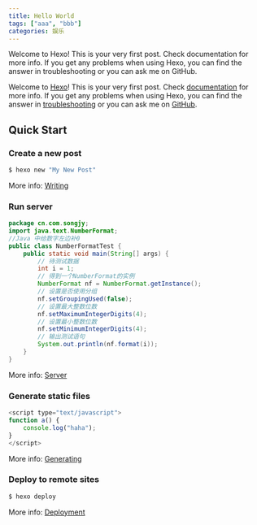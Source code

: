 ```yaml
---
title: Hello World
tags: ["aaa", "bbb"]
categories: 娱乐
---
```

Welcome to Hexo! This is your very first post. Check documentation for more info. If you get any problems when using Hexo, you can find the answer in troubleshooting or you can ask me on GitHub.
<!-- more -->
Welcome to [Hexo](https://hexo.io/)! This is your very first post. Check [documentation](https://hexo.io/docs/) for more info. If you get any problems when using Hexo, you can find the answer in [troubleshooting](https://hexo.io/docs/troubleshooting.html) or you can ask me on [GitHub](https://github.com/hexojs/hexo/issues).

## Quick Start

### Create a new post

``` bash
$ hexo new "My New Post"
```

More info: [Writing](https://hexo.io/docs/writing.html)

### Run server

``` java
package cn.com.songjy;
import java.text.NumberFormat;
//Java 中给数字左边补0
public class NumberFormatTest {
    public static void main(String[] args) {
        // 待测试数据
        int i = 1;
        // 得到一个NumberFormat的实例
        NumberFormat nf = NumberFormat.getInstance();
        // 设置是否使用分组
        nf.setGroupingUsed(false);
        // 设置最大整数位数
        nf.setMaximumIntegerDigits(4);
        // 设置最小整数位数
        nf.setMinimumIntegerDigits(4);
        // 输出测试语句
        System.out.println(nf.format(i));
    }
}
```

More info: [Server](https://hexo.io/docs/server.html)

### Generate static files

``` javascript
<script type="text/javascript">
function a() {
    console.log("haha");
}
</script>
```

More info: [Generating](https://hexo.io/docs/generating.html)

### Deploy to remote sites

``` bash
$ hexo deploy
```

More info: [Deployment](https://hexo.io/docs/deployment.html)
